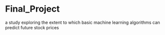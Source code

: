# Final_Project
 a study exploring the extent to which basic machine learning algorithms can predict future stock prices
